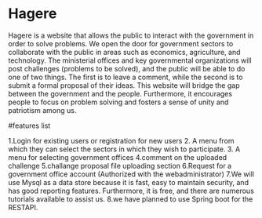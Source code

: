 # Hagere
Hagere is a website that allows the public to interact with the government in order to solve problems. We open the door for government sectors to collaborate with the public in areas such as economics, agriculture, and technology. The ministerial offices and key governmental organizations will post challenges (problems to be solved), and the public will be able to do one of two things. The first is to leave a comment, while the second is to submit a formal proposal of their ideas. This website will bridge the gap between the government and the people. Furthermore, it encourages people to focus on problem solving and fosters a sense of unity and patriotism among us.
   
  
  #features list 
   
1.Login for existing users or registration for new users
2. A menu from which they can select the sectors in which they wish to participate.
3. A menu for selecting government offices
4.comment on the uploaded challenge
5.challange proposal file uploading section
6.Request for a government office account (Authorized with the webadministrator)
7.We will use Mysql as a data store because it is fast, easy to maintain security, and has good reporting features. Furthermore, it is free, and there are numerous tutorials available to assist us.
8.we have planned to use Spring boot for the RESTAPI.

